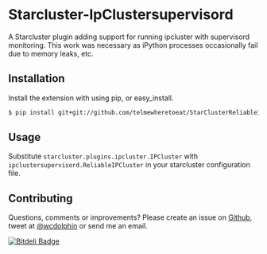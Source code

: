 # Starcluster-IpClustersupervisord

A Starcluster plugin adding support for running ipcluster with supervisord monitoring. This work was necessary as iPython processes occasionally
fail due to memory leaks, etc.



## Installation

Install the extension with using pip, or easy_install.
```bash
$ pip install git+git://github.com/telmewheretoeat/StarClusterReliableIPCluster.git
```

## Usage
Substitute `starcluster.plugins.ipcluster.IPCluster` with `ipclustersupervisord.ReliableIPCluster` in your starcluster configuration file.


## Contributing
Questions, comments or improvements? Please create an issue on [Github](https://github.com/wcdolphin/StarClusterIPClusterSupervisord), tweet at [@wcdolphin](https://twitter.com/wcdolphin) or send me an email.


[![Bitdeli Badge](https://d2weczhvl823v0.cloudfront.net/wcdolphin/StarClusterIPClusterSupervisord/trend.png)](https://bitdeli.com/free "Bitdeli Badge")

